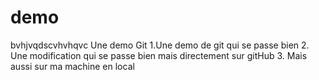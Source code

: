 # demo
bvhjvqdscvhvhqvc
Une demo Git
1.Une demo de git qui se passe bien
2. Une modification qui se passe bien mais directement sur gitHub
3. Mais aussi sur ma machine en local
